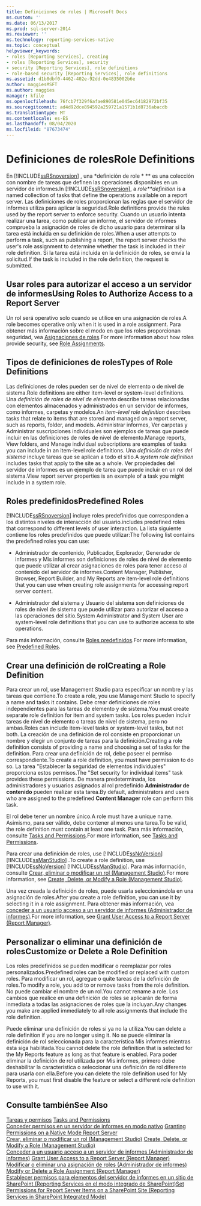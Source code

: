 ```yaml
---
title: Definiciones de roles | Microsoft Docs
ms.custom: ''
ms.date: 06/13/2017
ms.prod: sql-server-2014
ms.reviewer: ''
ms.technology: reporting-services-native
ms.topic: conceptual
helpviewer_keywords:
- roles [Reporting Services], creating
- roles [Reporting Services], security
- security [Reporting Services], role definitions
- role-based security [Reporting Services], role definitions
ms.assetid: d1b8dbf0-4462-402e-92dd-0e4835002b6e
author: maggiesMSFT
ms.author: maggies
manager: kfile
ms.openlocfilehash: 76fcb7f329f6afae890581e045ec64182972bf35
ms.sourcegitcommit: ad4d92dce894592a259721a1571b1d8736abacdb
ms.translationtype: MT
ms.contentlocale: es-ES
ms.lasthandoff: 08/04/2020
ms.locfileid: "87673474"
---
```

# <a name="role-definitions"></a><span data-ttu-id="85303-102">Definiciones de roles</span><span class="sxs-lookup"><span data-stu-id="85303-102">Role Definitions</span></span>
  <span data-ttu-id="85303-103">En [!INCLUDE[ssRSnoversion](../../includes/ssrsnoversion-md.md)] , una \*definición de role \* \*\* es una colección con nombre de tareas que definen las operaciones disponibles en un servidor de informes.</span><span class="sxs-lookup"><span data-stu-id="85303-103">In [!INCLUDE[ssRSnoversion](../../includes/ssrsnoversion-md.md)], a *role\*\*definition* is a named collection of tasks that define the operations available on a report server.</span></span> <span data-ttu-id="85303-104">Las definiciones de roles proporcionan las reglas que el servidor de informes utiliza para aplicar la seguridad.</span><span class="sxs-lookup"><span data-stu-id="85303-104">Role definitions provide the rules used by the report server to enforce security.</span></span> <span data-ttu-id="85303-105">Cuando un usuario intenta realizar una tarea, como publicar un informe, el servidor de informes comprueba la asignación de roles de dicho usuario para determinar si la tarea está incluida en su definición de roles.</span><span class="sxs-lookup"><span data-stu-id="85303-105">When a user attempts to perform a task, such as publishing a report, the report server checks the user's role assignment to determine whether the task is included in their role definition.</span></span> <span data-ttu-id="85303-106">Si la tarea está incluida en la definición de roles, se envía la solicitud.</span><span class="sxs-lookup"><span data-stu-id="85303-106">If the task is included in the role definition, the request is submitted.</span></span>  
  
## <a name="using-roles-to-authorize-access-to-a-report-server"></a><span data-ttu-id="85303-107">Usar roles para autorizar el acceso a un servidor de informes</span><span class="sxs-lookup"><span data-stu-id="85303-107">Using Roles to Authorize Access to a Report Server</span></span>  
 <span data-ttu-id="85303-108">Un rol será operativo solo cuando se utilice en una asignación de roles.</span><span class="sxs-lookup"><span data-stu-id="85303-108">A role becomes operative only when it is used in a role assignment.</span></span> <span data-ttu-id="85303-109">Para obtener más información sobre el modo en que los roles proporcionan seguridad, vea [Asignaciones de roles](role-assignments.md).</span><span class="sxs-lookup"><span data-stu-id="85303-109">For more information about how roles provide security, see [Role Assignments](role-assignments.md).</span></span>  
  
## <a name="types-of-role-definitions"></a><span data-ttu-id="85303-110">Tipos de definiciones de roles</span><span class="sxs-lookup"><span data-stu-id="85303-110">Types of Role Definitions</span></span>  
 <span data-ttu-id="85303-111">Las definiciones de roles pueden ser de nivel de elemento o de nivel de sistema.</span><span class="sxs-lookup"><span data-stu-id="85303-111">Role definitions are either item-level or system-level definitions.</span></span> <span data-ttu-id="85303-112">Una *definición de roles de nivel de elemento* describe tareas relacionadas con elementos almacenados y administrados en un servidor de informes, como informes, carpetas y modelos.</span><span class="sxs-lookup"><span data-stu-id="85303-112">An *item-level role definition* describes tasks that relate to items that are stored and managed on a report server, such as reports, folder, and models.</span></span> <span data-ttu-id="85303-113">Administrar informes, Ver carpetas y Administrar suscripciones individuales son ejemplos de tareas que puede incluir en las definiciones de roles de nivel de elemento.</span><span class="sxs-lookup"><span data-stu-id="85303-113">Manage reports, View folders, and Manage individual subscriptions are examples of tasks you can include in an item-level role definitions.</span></span> <span data-ttu-id="85303-114">Una *definición de roles del sistema* incluye tareas que se aplican a todo el sitio.</span><span class="sxs-lookup"><span data-stu-id="85303-114">A *system role definition* includes tasks that apply to the site as a whole.</span></span> <span data-ttu-id="85303-115">Ver propiedades del servidor de informes es un ejemplo de tarea que puede incluir en un rol del sistema.</span><span class="sxs-lookup"><span data-stu-id="85303-115">View report server properties is an example of a task you might include in a system role.</span></span>  
  
## <a name="predefined-roles"></a><span data-ttu-id="85303-116">Roles predefinidos</span><span class="sxs-lookup"><span data-stu-id="85303-116">Predefined Roles</span></span>  
 [!INCLUDE[ssRSnoversion](../../includes/ssrsnoversion-md.md)] <span data-ttu-id="85303-117">incluye roles predefinidos que corresponden a los distintos niveles de interacción del usuario.</span><span class="sxs-lookup"><span data-stu-id="85303-117">includes predefined roles that correspond to different levels of user interaction.</span></span> <span data-ttu-id="85303-118">La lista siguiente contiene los roles predefinidos que puede utilizar:</span><span class="sxs-lookup"><span data-stu-id="85303-118">The following list contains the predefined roles you can use:</span></span>  
  
-   <span data-ttu-id="85303-119">Administrador de contenido, Publicador, Explorador, Generador de informes y Mis informes son definiciones de roles de nivel de elemento que puede utilizar al crear asignaciones de roles para tener acceso al contenido del servidor de informes.</span><span class="sxs-lookup"><span data-stu-id="85303-119">Content Manager, Publisher, Browser, Report Builder, and My Reports are item-level role definitions that you can use when creating role assignments for accessing report server content.</span></span>  
  
-   <span data-ttu-id="85303-120">Administrador del sistema y Usuario del sistema son definiciones de roles de nivel de sistema que puede utilizar para autorizar el acceso a las operaciones del sitio.</span><span class="sxs-lookup"><span data-stu-id="85303-120">System Administrator and System User are system-level role definitions that you can use to authorize access to site operations.</span></span>  
  
 <span data-ttu-id="85303-121">Para más información, consulte [Roles predefinidos](role-definitions-predefined-roles.md).</span><span class="sxs-lookup"><span data-stu-id="85303-121">For more information, see [Predefined Roles](role-definitions-predefined-roles.md).</span></span>  
  
## <a name="creating-a-role-definition"></a><span data-ttu-id="85303-122">Crear una definición de rol</span><span class="sxs-lookup"><span data-stu-id="85303-122">Creating a Role Definition</span></span>  
 <span data-ttu-id="85303-123">Para crear un rol, use Management Studio para especificar un nombre y las tareas que contiene.</span><span class="sxs-lookup"><span data-stu-id="85303-123">To create a role, you use Management Studio to specify a name and tasks it contains.</span></span> <span data-ttu-id="85303-124">Debe crear definiciones de roles independientes para las tareas de elemento y de sistema.</span><span class="sxs-lookup"><span data-stu-id="85303-124">You must create separate role definition for item and system tasks.</span></span> <span data-ttu-id="85303-125">Los roles pueden incluir tareas de nivel de elemento o tareas de nivel de sistema, pero no ambas.</span><span class="sxs-lookup"><span data-stu-id="85303-125">Roles can include item-level tasks or system-level tasks, but not both.</span></span> <span data-ttu-id="85303-126">La creación de una definición de rol consiste en proporcionar un nombre y elegir un conjunto de tareas para la definición.</span><span class="sxs-lookup"><span data-stu-id="85303-126">Creating a role definition consists of providing a name and choosing a set of tasks for the definition.</span></span> <span data-ttu-id="85303-127">Para crear una definición de rol, debe poseer el permiso correspondiente.</span><span class="sxs-lookup"><span data-stu-id="85303-127">To create a role definition, you must have permission to do so.</span></span> <span data-ttu-id="85303-128">La tarea "Establecer la seguridad de elementos individuales" proporciona estos permisos.</span><span class="sxs-lookup"><span data-stu-id="85303-128">The "Set security for individual items" task provides these permissions.</span></span> <span data-ttu-id="85303-129">De manera predeterminada, los administradores y usuarios asignados al rol predefinido **Administrador de contenido** pueden realizar esta tarea.</span><span class="sxs-lookup"><span data-stu-id="85303-129">By default, administrators and users who are assigned to the predefined **Content Manager** role can perform this task.</span></span>  
  
 <span data-ttu-id="85303-130">El rol debe tener un nombre único.</span><span class="sxs-lookup"><span data-stu-id="85303-130">A role must have a unique name.</span></span> <span data-ttu-id="85303-131">Asimismo, para ser válido, debe contener al menos una tarea.</span><span class="sxs-lookup"><span data-stu-id="85303-131">To be valid, the role definition must contain at least one task.</span></span> <span data-ttu-id="85303-132">Para más información, consulte [Tasks and Permissions](tasks-and-permissions.md).</span><span class="sxs-lookup"><span data-stu-id="85303-132">For more information, see [Tasks and Permissions](tasks-and-permissions.md).</span></span>  
  
 <span data-ttu-id="85303-133">Para crear una definición de roles, use [!INCLUDE[ssNoVersion](../../includes/ssnoversion-md.md)] [!INCLUDE[ssManStudio](../../includes/ssmanstudio-md.md)] .</span><span class="sxs-lookup"><span data-stu-id="85303-133">To create a role definition, use [!INCLUDE[ssNoVersion](../../includes/ssnoversion-md.md)] [!INCLUDE[ssManStudio](../../includes/ssmanstudio-md.md)].</span></span> <span data-ttu-id="85303-134">Para más información, consulte [Crear, eliminar o modificar un rol &#40;Management Studio&#41;](role-definitions-create-delete-or-modify.md).</span><span class="sxs-lookup"><span data-stu-id="85303-134">For more information, see [Create, Delete, or Modify a Role &#40;Management Studio&#41;](role-definitions-create-delete-or-modify.md).</span></span>  
  
 <span data-ttu-id="85303-135">Una vez creada la definición de roles, puede usarla seleccionándola en una asignación de roles.</span><span class="sxs-lookup"><span data-stu-id="85303-135">After you create a role definition, you can use it by selecting it in a role assignment.</span></span> <span data-ttu-id="85303-136">Para obtener más información, vea [conceder a un usuario acceso a un servidor de informes &#40;Administrador de informes&#41;](grant-user-access-to-a-report-server.md).</span><span class="sxs-lookup"><span data-stu-id="85303-136">For more information, see [Grant User Access to a Report Server &#40;Report Manager&#41;](grant-user-access-to-a-report-server.md).</span></span>  
  
## <a name="customize-or-delete-a-role-definition"></a><span data-ttu-id="85303-137">Personalizar o eliminar una definición de roles</span><span class="sxs-lookup"><span data-stu-id="85303-137">Customize or Delete a Role Definition</span></span>  
 <span data-ttu-id="85303-138">Los roles predefinidos se pueden modificar o reemplazar por roles personalizados.</span><span class="sxs-lookup"><span data-stu-id="85303-138">Predefined roles can be modified or replaced with custom roles.</span></span> <span data-ttu-id="85303-139">Para modificar un rol, agregue o quite tareas de la definición de roles.</span><span class="sxs-lookup"><span data-stu-id="85303-139">To modify a role, you add to or remove tasks from the role definition.</span></span> <span data-ttu-id="85303-140">No puede cambiar el nombre de un rol.</span><span class="sxs-lookup"><span data-stu-id="85303-140">You cannot rename a role.</span></span> <span data-ttu-id="85303-141">Los cambios que realice en una definición de roles se aplicarán de forma inmediata a todas las asignaciones de roles que la incluyan.</span><span class="sxs-lookup"><span data-stu-id="85303-141">Any changes you make are applied immediately to all role assignments that include the role definition.</span></span>  
  
 <span data-ttu-id="85303-142">Puede eliminar una definición de roles si ya no la utiliza.</span><span class="sxs-lookup"><span data-stu-id="85303-142">You can delete a role definition if you are no longer using it.</span></span> <span data-ttu-id="85303-143">No se puede eliminar la definición de rol seleccionada para la característica Mis informes mientras ésta siga habilitada.</span><span class="sxs-lookup"><span data-stu-id="85303-143">You cannot delete the role definition that is selected for the My Reports feature as long as that feature is enabled.</span></span> <span data-ttu-id="85303-144">Para poder eliminar la definición de rol utilizada por Mis informes, primero debe deshabilitar la característica o seleccionar una definición de rol diferente para usarla con ella.</span><span class="sxs-lookup"><span data-stu-id="85303-144">Before you can delete the role definition used for My Reports, you must first disable the feature or select a different role definition to use with it.</span></span>  
  
## <a name="see-also"></a><span data-ttu-id="85303-145">Consulte también</span><span class="sxs-lookup"><span data-stu-id="85303-145">See Also</span></span>  
 <span data-ttu-id="85303-146">[Tareas y permisos](tasks-and-permissions.md) </span><span class="sxs-lookup"><span data-stu-id="85303-146">[Tasks and Permissions](tasks-and-permissions.md) </span></span>  
 <span data-ttu-id="85303-147">[Conceder permisos en un servidor de informes en modo nativo](granting-permissions-on-a-native-mode-report-server.md) </span><span class="sxs-lookup"><span data-stu-id="85303-147">[Granting Permissions on a Native Mode Report Server](granting-permissions-on-a-native-mode-report-server.md) </span></span>  
 <span data-ttu-id="85303-148">[Crear, eliminar o modificar un rol &#40;Management Studio&#41;](role-definitions-create-delete-or-modify.md) </span><span class="sxs-lookup"><span data-stu-id="85303-148">[Create, Delete, or Modify a Role &#40;Management Studio&#41;](role-definitions-create-delete-or-modify.md) </span></span>  
 <span data-ttu-id="85303-149">[Conceder a un usuario acceso a un servidor de informes &#40;Administrador de informes&#41;](grant-user-access-to-a-report-server.md) </span><span class="sxs-lookup"><span data-stu-id="85303-149">[Grant User Access to a Report Server &#40;Report Manager&#41;](grant-user-access-to-a-report-server.md) </span></span>  
 <span data-ttu-id="85303-150">[Modificar o eliminar una asignación de roles &#40;Administrador de informes&#41;](role-assignments-modify-or-delete.md) </span><span class="sxs-lookup"><span data-stu-id="85303-150">[Modify or Delete a Role Assignment &#40;Report Manager&#41;](role-assignments-modify-or-delete.md) </span></span>  
 [<span data-ttu-id="85303-151">Establecer permisos para elementos del servidor de informes en un sitio de SharePoint &#40;Reporting Services en el modo integrado de SharePoint&#41;</span><span class="sxs-lookup"><span data-stu-id="85303-151">Set Permissions for Report Server Items on a SharePoint Site &#40;Reporting Services in SharePoint Integrated Mode&#41;</span></span>](set-permissions-for-report-server-items-on-a-sharepoint-site.md)  
  
  
